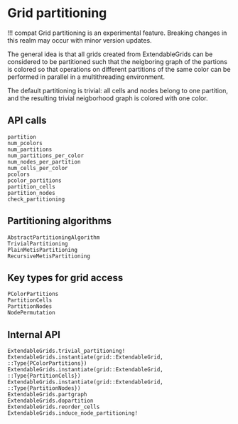# Grid partitioning

!!! compat
    Grid partitioning is an experimental feature. Breaking changes
    in this realm may occur with minor version updates.

The general idea is that all grids created from ExtendableGrids
can be considered to be partitioned such that the neigboring graph  of
the partions is colored so that operations on different partitions of
the same color can be performed in parallel in a multithreading environment.

The default partitioning is trivial: all cells and nodes belong to one partition,
and the resulting trivial neigborhood graph is colored with one color.

## API calls
```@docs
partition
num_pcolors
num_partitions
num_partitions_per_color
num_nodes_per_partition
num_cells_per_color
pcolors
pcolor_partitions
partition_cells
partition_nodes
check_partitioning
```


## Partitioning algorithms
```@docs
AbstractPartitioningAlgorithm
TrivialPartitioning
PlainMetisPartitioning
RecursiveMetisPartitioning
```

## Key types for grid access
```@docs
PColorPartitions 
PartitionCells
PartitionNodes
NodePermutation
```

## Internal API
```@docs
ExtendableGrids.trivial_partitioning!
ExtendableGrids.instantiate(grid::ExtendableGrid, ::Type{PColorPartitions})
ExtendableGrids.instantiate(grid::ExtendableGrid, ::Type{PartitionCells})
ExtendableGrids.instantiate(grid::ExtendableGrid, ::Type{PartitionNodes})
ExtendableGrids.partgraph
ExtendableGrids.dopartition
ExtendableGrids.reorder_cells
ExtendableGrids.induce_node_partitioning!
```
